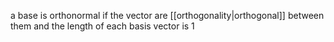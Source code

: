 a base is orthonormal if the vector are [[orthogonality|orthogonal]] between them and the length of each basis vector is 1